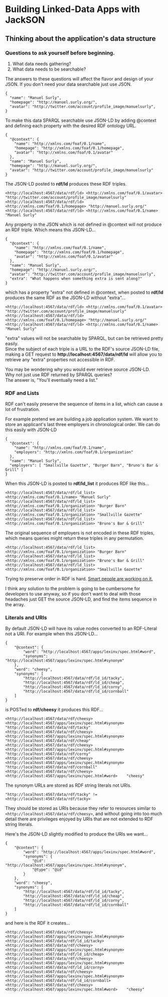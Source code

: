 # Building Linked-Data Apps with JackSON

## Thinking about the application's data structure
### Questions to ask yourself before beginning.

1. What data needs gathering?
2. What data needs to be searchable?

The answers to these questions will affect the flavor and design of your JSON.
If you don't need your data searchable just use JSON.

	{
	  "name": "Manuel Surly",
	  "homepage": "http://manuel.surly.org/",
	  "avatar": "http://twitter.com/account/profile_image/manuelsurly",
	}

To make this data SPARQL searchable use JSON-LD by adding @context and defining each property with the desired RDF ontology URL.

	{
	  "@context": {
	    "name": "http://xmlns.com/foaf/0.1/name",
	    "homepage": "http://xmlns.com/foaf/0.1/homepage",
	    "avatar": "http://xmlns.com/foaf/0.1/avatar"
	  },
	  "name": "Manuel Surly",
	  "homepage": "http://manuel.surly.org/",
	  "avatar": "http://twitter.com/account/profile_image/manuelsurly"
	}

The JSON-LD posted to **rdf/ld** produces these RDF triples.

	<http://localhost:4567/data/rdf/ld> <http://xmlns.com/foaf/0.1/avatar> "http://twitter.com/account/profile_image/manuelsurly"
	<http://localhost:4567/data/rdf/ld> <http://xmlns.com/foaf/0.1/homepage> "http://manuel.surly.org/"
	<http://localhost:4567/data/rdf/ld> <http://xmlns.com/foaf/0.1/name> "Manuel Surly"

Any property in the JSON which is not defined in @context will not produce an RDF triple.
Which means this JSON-LD...

	{
	  "@context": {
	    "name": "http://xmlns.com/foaf/0.1/name",
	    "homepage": "http://xmlns.com/foaf/0.1/homepage",
	    "avatar": "http://xmlns.com/foaf/0.1/avatar"
	  },
	  "name": "Manuel Surly",
	  "homepage": "http://manuel.surly.org/",
	  "avatar": "http://twitter.com/account/profile_image/manuelsurly",
	  "extra": "What happens when something extra is sent along?"
	}

which has a property "extra" not defined in @context, when posted to **rdf/ld** produces the same RDF as the JSON-LD without "extra"...

	<http://localhost:4567/data/rdf/ld> <http://xmlns.com/foaf/0.1/avatar> "http://twitter.com/account/profile_image/manuelsurly"
	<http://localhost:4567/data/rdf/ld> <http://xmlns.com/foaf/0.1/homepage> "http://manuel.surly.org/"
	<http://localhost:4567/data/rdf/ld> <http://xmlns.com/foaf/0.1/name> "Manuel Surly"

"extra" values will not be searchable by SPARQL, but can be retrieved pretty easily.  
Since the subject of each triple is a URL to the RDF's source JSON-LD file, 
making a GET request to **http://localhost:4567/data/rdf/ld** will allow you to retrieve any "extra" properties not accessible in RDF.

You may be wondering why you would ever retrieve source JSON-LD.  
Why not just use RDF returned by SPARQL queries?  
The answer is, "You'll eventually need a list."

### RDF and Lists
RDF can't easily preserve the sequence of items in a list, 
which can cause a lot of frustration.

For example pretend we are building a job application system.
We want to store an applicant's last three employers in chronological order.
We can do this easily with JSON-LD

	{
	  "@context": {
	    "name": "http://xmlns.com/foaf/0.1/name",
		"employers": "http://xmlns.com/foaf/0.1/organization"
	  },
	  "name": "Manuel Surly",
	  "employers": [ "Smallville Gazette", "Burger Barn", "Bruno's Bar & Grill" ]
	}

When this JSON-LD is posted to **rdf/ld_list** it produces RDF like this...

	<http://localhost:4567/data/rdf/ld_list> <http://xmlns.com/foaf/0.1/name> "Manuel Surly"
	<http://localhost:4567/data/rdf/ld_list> <http://xmlns.com/foaf/0.1/organization> "Burger Barn"
	<http://localhost:4567/data/rdf/ld_list> <http://xmlns.com/foaf/0.1/organization> "Smallville Gazette"                               
	<http://localhost:4567/data/rdf/ld_list> <http://xmlns.com/foaf/0.1/organization> "Bruno's Bar & Grill" 

The original sequence of employers is not encoded in these RDF triples,
which means queries might return these triples in any permutation.

	<http://localhost:4567/data/rdf/ld_list> <http://xmlns.com/foaf/0.1/organization> "Burger Barn"
	<http://localhost:4567/data/rdf/ld_list> <http://xmlns.com/foaf/0.1/organization> "Bruno's Bar & Grill" 
	<http://localhost:4567/data/rdf/ld_list> <http://xmlns.com/foaf/0.1/organization> "Smallville Gazette"                               

Trying to preserve order in RDF is hard.
[Smart people are working on it.](http://infolab.stanford.edu/~stefan/daml/order.html)

I think any solution to the problem is going to be cumbersome for developers to use anyway, 
so if you don't want to deal with those headaches just GET the source JSON-LD, and find the items sequence in the array.

### Literals and URIs
By default JSON-LD will have its value nodes converted to an RDF-Literal not a URI.
For example when this JSON-LD...

	{
		"@context": {
			"word": "http://localhost:4567/apps/lexinv/spec.html#word",
			"synonyms": "http://localhost:4567/apps/lexinv/spec.html#synonym"
		},
		"word": "cheesy",
		"synonyms": [
			"http://localhost:4567/data/rdf/ld_id/tacky", 
			"http://localhost:4567/data/rdf/ld_id/cheap", 
			"http://localhost:4567/data/rdf/ld_id/corny", 
			"http://localhost:4567/data/rdf/ld_id/cornball"
		]
	}

is POSTed to **rdf/cheesy** it produces this RDF...

	<http://localhost:4567/data/rdf/cheesy> <http://localhost:4567/apps/lexinv/spec.html#synonym> "http://localhost:4567/data/rdf/tacky"
	<http://localhost:4567/data/rdf/cheesy> <http://localhost:4567/apps/lexinv/spec.html#synonym> "http://localhost:4567/data/rdf/cheap"
	<http://localhost:4567/data/rdf/cheesy> <http://localhost:4567/apps/lexinv/spec.html#synonym> "http://localhost:4567/data/rdf/corny"
	<http://localhost:4567/data/rdf/cheesy> <http://localhost:4567/apps/lexinv/spec.html#synonym> "http://localhost:4567/data/rdf/cornball"
	<http://localhost:4567/data/rdf/cheesy> <http://localhost:4567/apps/lexinv/spec.html#word>    "cheesy"

The synonym URLs are stored as RDF string literals not URIs.

	"http://localhost:4567/data/rdf/tacky" != <http://localhost:4567/data/rdf/tacky>

They should be stored as URIs because they refer to resources similar to `<http://localhost:4567/data/rdf/cheesy>`,
and without going into too much detail there are privileges enjoyed by URIs that are not extended to RDF string literals.

Here's the JSON-LD slightly modified to produce the URIs we want...

	{
		"@context": {
			"word": "http://localhost:4567/apps/lexinv/spec.html#word",
			"synonyms": {
				"@id": "http://localhost:4567/apps/lexinv/spec.html#synonym",
				"@type": "@id"
			}
		},
		"word": "cheesy",
		"synonyms": [
			"http://localhost:4567/data/rdf/ld_id/tacky", 
			"http://localhost:4567/data/rdf/ld_id/cheap", 
			"http://localhost:4567/data/rdf/ld_id/corny", 
			"http://localhost:4567/data/rdf/ld_id/cornball"
		]
	}

and here is the RDF it creates...

	<http://localhost:4567/data/rdf/cheesy> <http://localhost:4567/apps/lexinv/spec.html#synonym> <http://localhost:4567/data/rdf/ld_id/tacky>
	<http://localhost:4567/data/rdf/cheesy> <http://localhost:4567/apps/lexinv/spec.html#synonym> <http://localhost:4567/data/rdf/ld_id/cheap>
	<http://localhost:4567/data/rdf/cheesy> <http://localhost:4567/apps/lexinv/spec.html#synonym> <http://localhost:4567/data/rdf/ld_id/corny>
	<http://localhost:4567/data/rdf/cheesy> <http://localhost:4567/apps/lexinv/spec.html#synonym> <http://localhost:4567/data/rdf/ld_id/cornball>
	<http://localhost:4567/data/rdf/cheesy> <http://localhost:4567/apps/lexinv/spec.html#word>    "cheesy"
